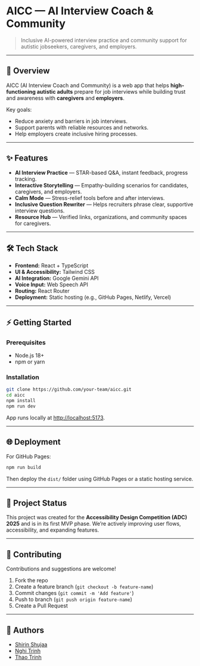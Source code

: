 # AICC — AI Interview Coach & Community

> Inclusive AI-powered interview practice and community support for autistic jobseekers, caregivers, and employers.

---

## 🚀 Overview

AICC (AI Interview Coach and Community) is a web app that helps **high-functioning autistic adults** prepare for job interviews while building trust and awareness with **caregivers** and **employers**.

Key goals:

* Reduce anxiety and barriers in job interviews.
* Support parents with reliable resources and networks.
* Help employers create inclusive hiring processes.

---

## ✨ Features

* **AI Interview Practice** — STAR-based Q&A, instant feedback, progress tracking.
* **Interactive Storytelling** — Empathy-building scenarios for candidates, caregivers, and employers.
* **Calm Mode** — Stress-relief tools before and after interviews.
* **Inclusive Question Rewriter** — Helps recruiters phrase clear, supportive interview questions.
* **Resource Hub** — Verified links, organizations, and community spaces for caregivers.

---

## 🛠️ Tech Stack

* **Frontend:** React + TypeScript
* **UI & Accessibility:** Tailwind CSS
* **AI Integration:** Google Gemini API
* **Voice Input:** Web Speech API
* **Routing:** React Router
* **Deployment:** Static hosting (e.g., GitHub Pages, Netlify, Vercel)

---

## ⚡ Getting Started

### Prerequisites

* Node.js 18+
* npm or yarn

### Installation

```bash
git clone https://github.com/your-team/aicc.git
cd aicc
npm install
npm run dev
```

App runs locally at [http://localhost:5173](http://localhost:5173).

---

## 🌐 Deployment

For GitHub Pages:

```bash
npm run build
```

Then deploy the `dist/` folder using GitHub Pages or a static hosting service.

---

## 📌 Project Status

This project was created for the **Accessibility Design Competition (ADC) 2025** and is in its first MVP phase. We’re actively improving user flows, accessibility, and expanding features.

---

## 🤝 Contributing

Contributions and suggestions are welcome!

1. Fork the repo
2. Create a feature branch (`git checkout -b feature-name`)
3. Commit changes (`git commit -m 'Add feature'`)
4. Push to branch (`git push origin feature-name`)
5. Create a Pull Request

---

## 👥 Authors

* [Shirin Shujaa](https://www.linkedin.com/in/shirin-shujaa/)
* [Nghi Trinh](https://www.linkedin.com/in/nghi-tr%E1%BB%8Bnh-961bab274/)
* [Thao Trinh](https://www.linkedin.com/in/thao-trinh-73ab23172/)

